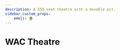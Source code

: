 ```yaml
---
description: A 550-seat theatre with a movable pit.
sidebar_custom_props:
    emoji: 🏠
---
```

# WAC Theatre
